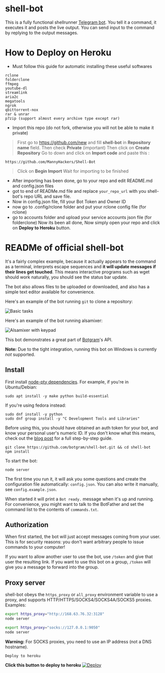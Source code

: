 # shell-bot
This is a fully functional shellrunner [Telegram bot][]. You tell it a
command, it executes it and posts the live output. You can send input to the
command by replying to the output messages.

# How to Deploy on Heroku
- Must follow this guide for automatic installing these useful softwares
```
rclone
folderclone
ffmpeg
youtube-dl
streamlink
aria2c
megatools
ngrok
qbittorrent-nox
rar & unrar
p7zip (support almost every archive type except rar)
```
- Import this repo (do not fork, otherwise you will not be able to make it private)
> First go to https://github.com/new and fill **shell-bot** in **Repository name** field.
> Then check **Private** (important)
> Then click on **Create Repository**
> Go to down and click on **Import code** and paste this :
```
https://github.com/MannyHackers/Shell-Bot
```
> Click on **Begin Import**
> Wait for importing to be finished
- After importing has been done, go to your repo and edit README.md and config.json files
- got to end of READMe.md file and replace `your_repo_url` with you shell-bot's repo URL and save file.
- Now in config.json file, fill your Bot Token and Owner ID
- now go to .config/rclone folder and put your rclone config file (for rclone)
- go to accounts folder and upload your service accounts json file (for folderclone)
Now its been all done, Now simply open your repo and click on **Deploy to Heroku** button.

# READMe of official shell-bot
It's a fairly complex example, because it actually appears to the
command as a terminal, interprets escape sequences and **it will
update messages if their lines get touched**. This means interactive
programs such as wget should work naturally, you should see the
status bar update.

The bot also allows files to be uploaded or downloaded, and also
has a simple text editor available for convenience.

Here's an example of the bot running `git` to clone a repository:

![Basic tasks](http://i.imgur.com/Xxtoe4G.png)

Here's an example of the bot running alsamixer:

![Alsamixer with keypad](http://i.imgur.com/j8aXFLd.png)

This bot demonstrates a great part of [Botgram][]'s API.

**Note:** Due to the tight integration, running this bot on Windows is
currently *not* supported.

## Install

First install [node-pty dependencies](https://github.com/Microsoft/node-pty#dependencies). For example, if you're in Ubuntu/Debian:

~~~
sudo apt install -y make python build-essential
~~~

If you're using fedora instead:
```
sudo dnf install -y python
sudo dnf group install -y "C Development Tools and Libraries" 
```

Before using this, you should have obtained an auth token for your bot,
and know your personal user's numeric ID. If you don't know what this
means, check out the [blog post][] for a full step-by-step guide.

~~~
git clone https://github.com/botgram/shell-bot.git && cd shell-bot
npm install
~~~

To start the bot:

~~~
node server
~~~

The first time you run it, it will ask you some questions and create
the configuration file automatically: `config.json`. You can also
write it manually, see `config.example.json`.

When started it will print a `Bot ready.` message when it's up and running.
For convenience, you might want to talk to the BotFather and set the
command list to the contents of `commands.txt`.

## Authorization

When first started, the bot will just accept messages coming from your user.
This is for security reasons: you don't want arbitrary people to issue
commands to your computer!

If you want to allow another user to use the bot, use `/token` and give
that user the resulting link. If you want to use this bot on a group,
`/token` will give you a message to forward into the group.

## Proxy server

shell-bot obeys the `https_proxy` or `all_proxy` environment variable
to use a proxy, and supports HTTP/HTTPS/SOCKS4/SOCKS4A/SOCKS5 proxies.
Examples:

~~~ bash
export https_proxy="http://168.63.76.32:3128"
node server

export https_proxy="socks://127.0.0.1:9050"
node server
~~~

**Warning:** For SOCKS proxies, you need to use an IP address (not a DNS hostname).



[Telegram bot]: https://core.telegram.org/bots
[Botgram]: https://botgram.js.org
[blog post]: https://alba.sh/blog/telegram-shell-bot/

```
Deploy to heroku
```
**Click this button to deploy to heroku**
[![Deploy](https://www.herokucdn.com/deploy/button.svg)](https://heroku.com/deploy?template=https://github.com/amazingtoons/mohanish-ffmpeg)
